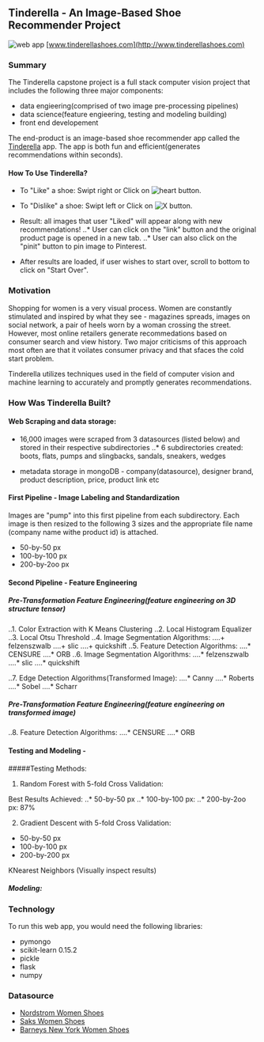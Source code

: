 ## Tinderella - An Image-Based Shoe Recommender Project
![web app](https://github.com/virginiayung/Tinderella_Capstone_Project/blob/master/Others/small_logo.png) [www.tinderellashoes.com](http://www.tinderellashoes.com)

### Summary

The Tinderella capstone project is a full stack computer vision project that includes the following three major components: 

* data engieering(comprised of two image pre-processing pipelines)
* data science(feature engieering, testing and modeling building)
* front end developement

The end-product is an image-based shoe recommender app called the [Tinderella](http://www.tinderellashoes.com) app. The app is both fun and efficient(generates recommendations within seconds). 


#### How To Use Tinderella?

* To "Like" a shoe: Swipt right or Click on ![heart](https://github.com/virginiayung/Tinderella_Capstone_Project/blob/master/Others/tiny_like_icon.png "Logo Title Text 1")
 button.


* To "Dislike" a shoe: Swipt left or Click on ![X](https://github.com/virginiayung/Tinderella_Capstone_Project/blob/master/Others/tiny_dislike_icon.png) button.

* Result: all images that user "Liked" will appear along with new recommendations!
..* User can click on the "link" button and the original product page is opened in a new tab.
..* User can also click on the "pinit" button to pin image to Pinterest.
* After results are loaded, if user wishes to start over, scroll to bottom to click on "Start Over".


### Motivation

Shopping for women is a very visual process. Women are constantly stimulated and inspired by what they see - magazines spreads, images on social network, a pair of heels worn by a woman crossing the street. However, most online retailers generate recommedations based on consumer search and view history. Two major criticisms of this approach most often are that it voilates consumer privacy and that sfaces the cold start problem.

Tinderella utilizes techniques used in the field of computer vision and machine learning to accurately and promptly generates recommendations.


### How Was Tinderella Built?

#### Web Scraping and data storage:

* 16,000 images were scraped from 3 datasources (listed below) and stored in their respective subdirectories
..* 6 subdirectories created: boots, flats, pumps and slingbacks, sandals, sneakers, wedges

* metadata storage in mongoDB - company(datasource), designer brand, product description, price, product link etc

#### First Pipeline - Image Labeling and Standardization

Images are "pump" into this first pipeline from each subdirectory. Each image is then resized to the following 3 sizes and the appropriate file name (company name withe product id) is attached.

* 50-by-50 px
* 100-by-100 px
* 200-by-2oo px


#### Second Pipeline - Feature Engineering

##### Pre-Transformation Feature Engineering(feature engineering on 3D structure tensor)
..1. Color Extraction with K Means Clustering
..2. Local Histogram Equalizer
..3. Local Otsu Threshold
..4. Image Segmentation Algorithms:
....+ felzenszwalb
....+ slic
....+ quickshift
..5. Feature Detection Algorithms:
....* CENSURE
....* ORB
..6. Image Segmentation Algorithms:
....* felzenszwalb
....* slic
....* quickshift

..7. Edge Detection Algorithms(Transformed Image):
....* Canny
....* Roberts
....* Sobel
....* Scharr

##### Pre-Transformation Feature Engineering(feature engineering on transformed image)
..8. Feature Detection Algorithms:
....* CENSURE
....* ORB




#### Testing and Modeling - 

#####Testing Methods:
1. Random Forest with 5-fold Cross Validation: 

Best Results Achieved: 
..* 50-by-50 px
..* 100-by-100 px: 
..* 200-by-2oo px: 87%

2. Gradient Descent with 5-fold Cross Validation:
* 50-by-50 px
* 100-by-100 px
* 200-by-200 px

KNearest Neighbors (Visually inspect results)



##### Modeling:








### Technology
To run this web app, you would need the following libraries:

* pymongo
* scikit-learn 0.15.2
* pickle
* flask
* numpy



### Datasource

* [Nordstrom Women Shoes](http://shop.nordstrom.com/c/womens-shoes?origin=leftnav)
* [Saks Women Shoes](http://www.saksfifthavenue.com/main/SectionPage.jsp?catId=2534374306622397&FOLDER%3C%3Efolder_id=2534374306622397)
* [Barneys New York Women Shoes](http://www.barneys.com/barneys-new-york/women/shoes)




